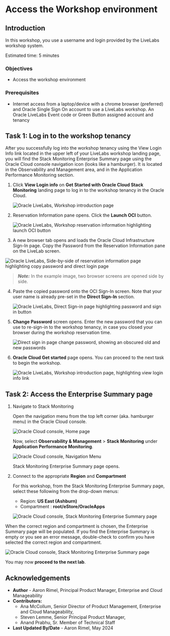# Access the Workshop environment

## Introduction

In this workshop, you use a username and login provided by the LiveLabs workshop system. 

Estimated time: 5 minutes

### Objectives

* Access the workshop environment

### Prerequisites

* Internet access from a laptop/device with a chrome browser (preferred) and Oracle Single Sign On account to use a LiveLabs workshop. An Oracle LiveLabs Event code or Green Button assigned account and tenancy

## Task 1: Log in to the workshop tenancy

After you successfully log into the workshop tenancy using the View Login Info link located in the upper left of your LiveLabs workshop landing page, you will find the Stack Monitoring Enterprise Summary page using the Oracle Cloud console navigation icon (looks like a hamburger). It is located in the Observability and Management area, and in the Application Performance Monitoring section.

1. Click **View Login info** on **Get Started with Oracle Cloud Stack Monitoring** landing page to log in to the workshop tenancy in the Oracle Cloud.

   ![Oracle LiveLabs, Workshop introduction page](images/1-0-liveLabs.png " ")

2. Reservation Information pane opens. Click the **Launch OCI** button.

   ![Oracle LiveLabs, Workshop reservation information highlighting launch OCI button](images/1-1-liveLabs.png " ")

3. A new browser tab opens and loads the Oracle Cloud Infrastructure Sign-In page. Copy the Password from the Reservation Information pane on the LiveLab screen.

  ![Oracle LiveLabs, Side-by-side of reservation information page highlighting copy password and direct login page](images/1-2-liveLabs.png " ")
  >***Note:*** In the example image, two browser screens are opened side by side.

4. Paste the copied password onto the OCI Sign-In screen. Note that your user name is already pre-set in the **Direct Sign-In** section.

   ![Oracle LiveLabs, Direct Sign-in page highlighting password and sign in button](images/1-3-liveLabs.png " ")

5. **Change Password** screen opens. Enter the new password that you can use to re-sign-in to the workshop tenancy, in case you closed your browser during the workshop reservation time.

   ![Direct sign in page change password, showing an obscured old and new passwords](images/1-4-liveLabs.png " ")

6. **Oracle Cloud Get started** page opens. You can proceed to the next task to begin the workshop.

   ![Oracle LiveLabs, Workshop introduction page, highlighting view login info link](images/1-5-liveLabs.png " ")

## Task 2: Access the Enterprise Summary page

1. Navigate to Stack Monitoring
   
   Open the navigation menu from the top left corner (aka. hamburger menu) in the Oracle Cloud console.

   ![Oracle Cloud console, Home page](images/2-1-access.png " ")

   Now, select **Observability & Management** > **Stack Monitoring** under **Application Performance Monitoring**.

   ![Oracle Cloud console, Navigation Menu](images/2-2-access.png " ")

   Stack Monitoring Enterprise Summary page opens.

2. Connect to the appropriate **Region** and **Compartment**

   For this workshop, from the Stack Monitoring Enterprise Summary page, select these following from the drop-down menus:
    - Region: **US East (Ashburn)**
    - Compartment : **root/eStore/OracleApps**

   ![Oracle Cloud console, Stack Monitoring Enterprise Summary page](images/2-3-access.png " ")

When the correct region and compartment is chosen, the Enterprise Summary page will be populated. If you find the Enterprise Summary is empty or you see an error message, double-check to confirm you have selected the correct region and compartment.

   ![Oracle Cloud console, Stack Monitoring Enterprise Summary page](images/2-4-access.png " ")

You may now **proceed to the next lab**.

## Acknowledgements

* **Author** - Aaron Rimel, Principal Product Manager, Enterprise and Cloud Manageability
* **Contributors:** 
   * Ana McCollum, Senior Director of Product Management, Enterprise and Cloud Manageability,  
   * Steven Lemme, Senior Principal Product Manager,  
   * Anand Prabhu, Sr. Member of Technical Staff
* **Last Updated By/Date** - Aaron Rimel, May 2024
